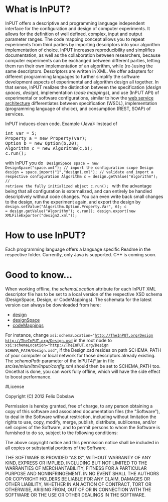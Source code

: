 # What is InPUT?

InPUT offers a descriptive and programming language independent interface for the configuration and design of computer experiments. It allows for the definition of well defined, complex, input and output parameter ranges.
The code mapping concept allows you to repeat experiments from third parties by importing descriptors into your algorithm implementation of choice. InPUT increases reproducibility and simplifies documentation, as well as the collaboration between researchers, because computer experiments can be exchanged between different parties, letting them run their own implementation of an algorithm, while \(re-\)using the same descriptors. Descriptors are written in XML. We offer adapters for different programming languages to further simplify the software development aspects of experimental and algorithm design all together. In that sense, InPUT realizes the distinction between the specification (*design spaces*, *design*), implementation (*code mappings*), and use (InPUT API) of experimental or software configurations, similar to how the [web service architecture](http://en.wikipedia.org/wiki/Web_service) differentiates between specification (WSDL), implementation (programming language of choice), and consumption (REST, SOAP) of services.

InPUT induces clean code. Example (Java):
Instead of 

<pre>
int var = 5;
Property a = new Property(var);
Option b = new Option(b,20);
Algorithm c = new Algorithm(c,b);
c.run();
</pre>

with InPUT you do
<code>
DesignSpace space = new DesignSpace("space.xml"); // import the configuration scope
Design design = space.import("1","design1.xml"); // validate and import a respective configuration
Algorithm c = design.getValue("Algorithm"); // retrieve the fully initialized object
c.run();
</code>
with the advantage being that all configuration is externalized, and can entirely be handled descriptively without code changes. You can even write back small changes to the design, run the experiment again, and export the design by
<code>
design.setValue("Algorithm.Option.Property.Var", 6);
c = design.getValue("Algorithm");
c.run();
design.export(new XMLFileExporter("design2.xml"));
</code>
# How to use InPUT?

Each programming language offers a language specific Readme in the respective folder. Currently, only Java is supported. C++ is coming soon.

# Good to know...

When working offline, the *schemaLocation* attribute for each InPUT XML descriptor file has to be set to a local version of the respective XSD schema (DesignSpace, Design, or CodeMappings). The schemata for the latest version can always be downloaded from here:

* [design](http://TheInPUT.org/Design.xsd)
* [designSpace](http://TheInPUT.org/DesignSpace.xsd)
* [codeMappings](http://TheInPUT.org/CodeMappings.xsd)

For instance, change <code>xsi:schemaLocation="http://TheInPUT.org/Design http://TheInPUT.org/Design.xsd</code> in the root node to <code>xsi:schemaLocation="http://TheInPUT.org/Design SCHEMA_PATH/Design.xsd"</code>, if the Design.xsd resides on path SCHEMA_PATH of your computer or local network for those descriptors already existing. The *schemaPath* parameter of the InPUT4j\*.jar in file *src/se/miun/itm/input/config.xml* should then be set to SCHEMA_PATH too. Oncethat is done, you can work fully offline, which will have the side effect to boost performance.

#License

Copyright (C) 2012 Felix Dobslaw

Permission is hereby granted, free of charge, to any person obtaining a copy of this software and associated documentation files (the "Software"), to deal in the Software without restriction, including without limitation the rights to use, copy, modify, merge, publish, distribute, sublicense, and/or sell copies of the Software, and to permit persons to whom the Software is furnished to do so, subject to the following conditions:

The above copyright notice and this permission notice shall be included in all copies or substantial portions of the Software.

THE SOFTWARE IS PROVIDED "AS IS", WITHOUT WARRANTY OF ANY KIND, EXPRESS OR IMPLIED, INCLUDING BUT NOT LIMITED TO THE WARRANTIES OF MERCHANTABILITY, FITNESS FOR A PARTICULAR PURPOSE AND NONINFRINGEMENT. IN NO EVENT SHALL THE AUTHORS OR COPYRIGHT HOLDERS BE LIABLE FOR ANY CLAIM, DAMAGES OR OTHER LIABILITY, WHETHER IN AN ACTION OF CONTRACT, TORT OR OTHERWISE, ARISING FROM, OUT OF OR IN CONNECTION WITH THE SOFTWARE OR THE USE OR OTHER DEALINGS IN THE SOFTWARE.
